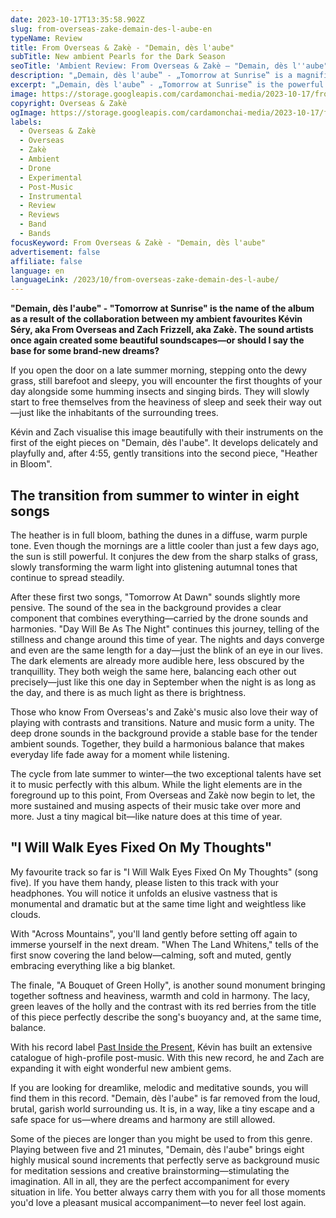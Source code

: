 ```yaml
---
date: 2023-10-17T13:35:58.902Z
slug: from-overseas-zake-demain-des-l-aube-en
typeName: Review
title: From Overseas & Zakè - "Demain, dès l'aube"
subTitle: New ambient Pearls for the Dark Season
seoTitle: 'Ambient Review: From Overseas & Zakè – "Demain, dès l''aube"'
description: "„Demain, dès l'aube‟ - „Tomorrow at Sunrise‟ is a magnificent new album by From Overseas and Zakè. Please enjoy the review and have a listen!"
excerpt: "„Demain, dès l'aube‟ - „Tomorrow at Sunrise‟ is the powerful new ambient LP by my ambient favourites Kévin Séry, aka From Overseas and Zach Frizzell, aka Zakè. Please enjoy my review and learn more about their way of combining the light sights of life with the darker ones in the most beautiful way."
image: https://storage.googleapis.com/cardamonchai-media/2023-10-17/from-overseas-zake-demain-des-l-aube-jpeg-imagine-181818_534943_1024_768/640.webp
copyright: Overseas & Zakè
ogImage: https://storage.googleapis.com/cardamonchai-media/2023-10-17/from-overseas-zake-demain-des-l-aube-og-2-jpeg-imagine-181818_403934_1200_630/640.webp
labels:
  - Overseas & Zakè
  - Overseas
  - Zakè
  - Ambient
  - Drone
  - Experimental
  - Post-Music
  - Instrumental
  - Review
  - Reviews
  - Band
  - Bands
focusKeyword: From Overseas & Zakè - "Demain, dès l'aube"
advertisement: false
affiliate: false
language: en
languageLink: /2023/10/from-overseas-zake-demain-des-l-aube/
---
```


**"Demain, dès l'aube" - "Tomorrow at Sunrise" is the name of the album as a result of the collaboration between my ambient favourites Kévin Séry, aka From Overseas and Zach Frizzell, aka Zakè. The sound artists once again created some beautiful soundscapes—or should I say the base for some brand-new dreams?**

If you open the door on a late summer morning, stepping onto the dewy grass, still barefoot and sleepy, you will encounter the first thoughts of your day alongside some humming insects and singing birds. They will slowly start to free themselves from the heaviness of sleep and seek their way out—just like the inhabitants of the surrounding trees.

Kévin and Zach visualise this image beautifully with their instruments on the first of the eight pieces on "Demain, dès l'aube". It develops delicately and playfully and, after 4:55, gently transitions into the second piece, "Heather in Bloom".

## The transition from summer to winter in eight songs

The heather is in full bloom, bathing the dunes in a diffuse, warm purple tone. Even though the mornings are a little cooler than just a few days ago, the sun is still powerful. It conjures the dew from the sharp stalks of grass, slowly transforming the warm light into glistening autumnal tones that continue to spread steadily.

After these first two songs, "Tomorrow At Dawn" sounds slightly more pensive. The sound of the sea in the background provides a clear component that combines everything—carried by the drone sounds and harmonies. "Day Will Be As The Night" continues this journey, telling of the stillness and change around this time of year. The nights and days converge and even are the same length for a day—just the blink of an eye in our lives. The dark elements are already more audible here, less obscured by the tranquillity. They both weigh the same here, balancing each other out precisely—just like this one day in September when the night is as long as the day, and there is as much light as there is brightness.

Those who know From Overseas's and Zakè's music also love their way of playing with contrasts and transitions. Nature and music form a unity. The deep drone sounds in the background provide a stable base for the tender ambient sounds. Together, they build a harmonious balance that makes everyday life fade away for a moment while listening.

The cycle from late summer to winter—the two exceptional talents have set it to music perfectly with this album. While the light elements are in the foreground up to this point, From Overseas and Zakè now begin to let, the more sustained and musing aspects of their music take over more and more. Just a tiny magical bit—like nature does at this time of year.

## "I Will Walk Eyes Fixed On My Thoughts"

My favourite track so far is "I Will Walk Eyes Fixed On My Thoughts" (song five). If you have them handy, please listen to this track with your headphones. You will notice it unfolds an elusive vastness that is monumental and dramatic but at the same time light and weightless like clouds.

With "Across Mountains", you'll land gently before setting off again to immerse yourself in the next dream. "When The Land Whitens," tells of the first snow covering the land below—calming, soft and muted, gently embracing everything like a big blanket.

The finale, "A Bouquet of Green Holly", is another sound monument bringing together softness and heaviness, warmth and cold in harmony. The lacy, green leaves of the holly and the contrast with its red berries from the title of this piece perfectly describe the song's buoyancy and, at the same time, balance.

With his record label [Past Inside the Present](/tag/past-inside-the-present), Kévin has built an extensive catalogue of high-profile post-music. With this new record, he and Zach are expanding it with eight wonderful new ambient gems.

If you are looking for dreamlike, melodic and meditative sounds, you will find them in this record. "Demain, dès l'aube" is far removed from the loud, brutal, garish world surrounding us. It is, in a way, like a tiny escape and a safe space for us—where dreams and harmony are still allowed.

Some of the pieces are longer than you might be used to from this genre. Playing between five and 21 minutes, "Demain, dès l'aube" brings eight highly musical sound increments that perfectly serve as background music for meditation sessions and creative brainstorming—stimulating the imagination. All in all, they are the perfect accompaniment for every situation in life. You better always carry them with you for all those moments you'd love a pleasant musical accompaniment—to never feel lost again.

